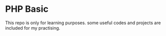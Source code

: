 # PHP Basic

This repo is only for learning purposes. some useful codes and projects are included for my practising. 
